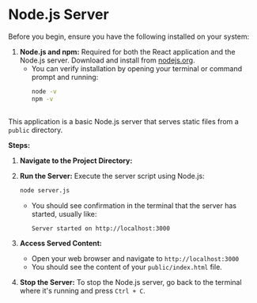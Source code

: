 # Node.js Server

Before you begin, ensure you have the following installed on your system:

1.  **Node.js and npm:** Required for both the React application and the Node.js server. Download and install from [nodejs.org](https://nodejs.org/).
    *   You can verify installation by opening your terminal or command prompt and running:
        ```bash
        node -v
        npm -v
        ```

## 
This application is a basic Node.js server that serves static files from a `public` directory.

**Steps:**

1.  **Navigate to the Project Directory:**
   
2.  **Run the Server:**
    Execute the server script using Node.js:
    ```bash
    node server.js
    ```
    *   You should see confirmation in the terminal that the server has started, usually like:
        ```
        Server started on http://localhost:3000
        ```
    
4.  **Access Served Content:**
    *   Open your web browser and navigate to `http://localhost:3000`
    *   You should see the content of your `public/index.html` file.

5.  **Stop the Server:**
    To stop the Node.js server, go back to the terminal where it's running and press `Ctrl + C`.